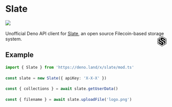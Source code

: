 # Slate

[![][docs-badge]][docs]

Unofficial Deno API client for [Slate](https://slate.host), an open source Filecoin-based storage system. <img align="right" src="logo.png" />

## Example

```ts
import { Slate } from 'https://deno.land/x/slate/mod.ts'

const slate = new Slate({ apiKey: 'X-X-X' })

const { collections } = await slate.getUserData()

const { filename } = await slate.uploadFile('logo.png')
```

[docs-badge]: https://img.shields.io/github/v/release/deno-libs/slate?color=yellow&label=Docs&logo=deno&style=flat-square
[docs]: https://doc.deno.land/https/deno.land/x/slate/mod.ts
